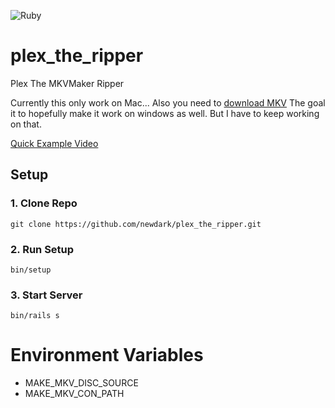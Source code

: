 ![Ruby](https://github.com/brand-it/plex_the_ripper/workflows/Ruby/badge.svg)

# plex_the_ripper

Plex The MKVMaker Ripper

Currently this only work on Mac... Also you need to [download MKV](https://www.makemkv.com/download/makemkv_v1.14.3_osx.dmg)
The goal it to hopefully make it work on windows as well. But I have to keep working on that.

[Quick Example Video](https://youtu.be/JMXAXpU-0Ak)


## Setup

### 1. Clone Repo
```shell
git clone https://github.com/newdark/plex_the_ripper.git
```

### 2. Run Setup
```shell
bin/setup
```
### 3. Start Server
```shell
bin/rails s
```
# Environment Variables

  * MAKE_MKV_DISC_SOURCE
  * MAKE_MKV_CON_PATH

